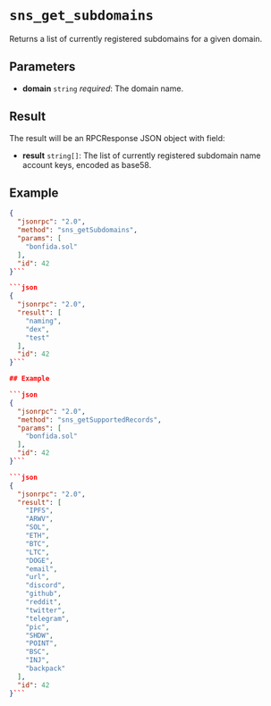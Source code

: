 # `sns_get_subdomains`

Returns a list of currently registered subdomains for a given domain.

## Parameters

- **domain** `string` *required*: The domain name.

## Result

The result will be an RPCResponse JSON object with field:

- **result** `string[]`: The list of currently registered subdomain name account keys, encoded as base58.

## Example

```json
{
  "jsonrpc": "2.0",
  "method": "sns_getSubdomains",
  "params": [
    "bonfida.sol"
  ],
  "id": 42
}```

```json
{
  "jsonrpc": "2.0",
  "result": [
    "naming",
    "dex",
    "test"
  ],
  "id": 42
}```

## Example

```json
{
  "jsonrpc": "2.0",
  "method": "sns_getSupportedRecords",
  "params": [
    "bonfida.sol"
  ],
  "id": 42
}```

```json
{
  "jsonrpc": "2.0",
  "result": [
    "IPFS",
    "ARWV",
    "SOL",
    "ETH",
    "BTC",
    "LTC",
    "DOGE",
    "email",
    "url",
    "discord",
    "github",
    "reddit",
    "twitter",
    "telegram",
    "pic",
    "SHDW",
    "POINT",
    "BSC",
    "INJ",
    "backpack"
  ],
  "id": 42
}```
